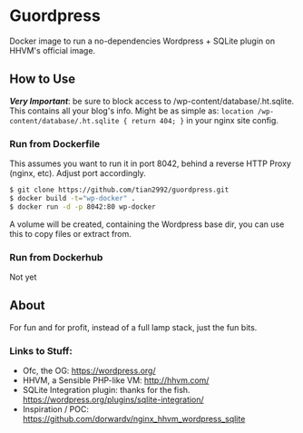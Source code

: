 # Guordpress

Docker image to run a no-dependencies Wordpress + SQLite plugin on HHVM's official image.

## How to Use

***Very Important***: be sure to block access to /wp-content/database/.ht.sqlite. This contains all your blog's info.
Might be as simple as: ```location /wp-content/database/.ht.sqlite { return 404; }``` in your nginx site config.

### Run from Dockerfile

This assumes you want to run it in port 8042, behind a reverse HTTP Proxy (nginx, etc). Adjust port accordingly.

```bash
$ git clone https://github.com/tian2992/guordpress.git
$ docker build -t="wp-docker" .
$ docker run -d -p 8042:80 wp-docker
```

A volume will be created, containing the Wordpress base dir, you can use this to copy files or extract from.

### Run from Dockerhub

Not yet

## About

For fun and for profit, instead of a full lamp stack, just the fun bits.

### Links to Stuff:

* Ofc, the OG: https://wordpress.org/
* HHVM, a Sensible PHP-like VM: http://hhvm.com/
* SQLite Integration plugin: thanks for the fish. https://wordpress.org/plugins/sqlite-integration/
* Inspiration / POC: https://github.com/dorwardv/nginx_hhvm_wordpress_sqlite
